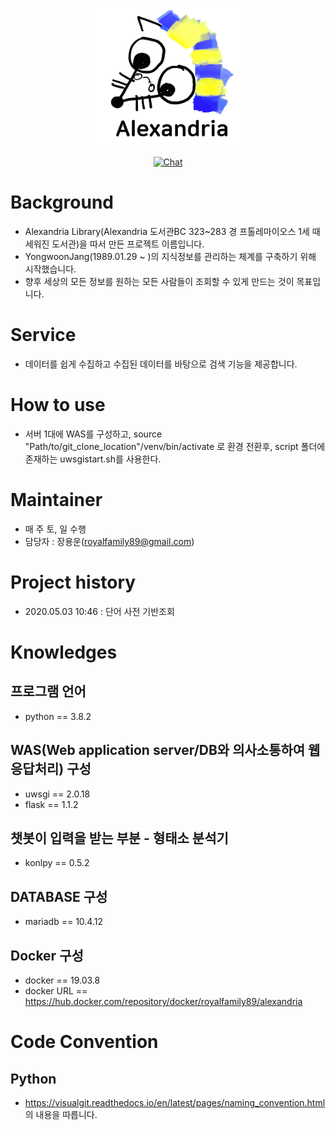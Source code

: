<p align="center"><a href="http://14.63.173.117:8080/" target="_blank" rel="noopener noreferrer"><img width="250" src="https://github.com/YongwoonJang/Alexandria/blob/master/images/logo.png" alt="Alexandria logo"></a></p>

<p align="center"><a href="https://discord.gg/MzqWNVB"><img src="https://img.shields.io/discord/743041194631757906" alt="Chat"></a></p>

# Background
- Alexandria Library(Alexandria 도서관BC 323~283 경 프톨레마이오스 1세 때 세워진 도서관)을 따서 만든 프로젝트 이름입니다.
- YongwoonJang(1989.01.29 ~ )의 지식정보를 관리하는 체계를 구축하기 위해 시작했습니다. 
- 향후 세상의 모든 정보를 원하는 모든 사람들이 조회할 수 있게 만드는 것이 목표입니다. 

# Service
- 데이터를 쉽게 수집하고 수집된 데이터를 바탕으로 검색 기능을 제공합니다.

# How to use
- 서버 1대에 WAS를 구성하고, source "Path/to/git_clone_location"/venv/bin/activate 로 환경 전환후, script 폴더에 존재하는 uwsgistart.sh를 사용한다. 

# Maintainer 
- 매 주 토, 일 수행 
- 담당자 : 장용운(royalfamily89@gmail.com)

# Project history
- 2020.05.03 10:46 : 단어 사전 기반조회

# Knowledges
## 프로그램 언어
- python == 3.8.2

## WAS(Web application server/DB와 의사소통하여 웹 응답처리) 구성
- uwsgi == 2.0.18
- flask == 1.1.2 

## 챗봇이 입력을 받는 부분 - 형태소 분석기 
- konlpy == 0.5.2

## DATABASE 구성 
- mariadb == 10.4.12 

## Docker 구성
- docker == 19.03.8
- docker URL == https://hub.docker.com/repository/docker/royalfamily89/alexandria

# Code Convention
## Python
- https://visualgit.readthedocs.io/en/latest/pages/naming_convention.html 의 내용을 따릅니다.  
